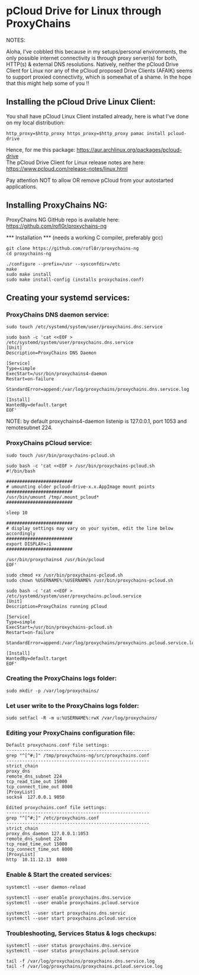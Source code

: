 # pCloud Drive for Linux through ProxyChains

NOTES:

Aloha, I've cobbled this because in my setups/personal environments, the only possible internet connectivity is through proxy server(s) for both, HTTP(s) & external DNS resolutions. Natively, neither the pCloud Drive Client for Linux nor any of the pCloud proposed Drive Clients (AFAIK) seems to support proxied connectivity, which is somewhat of a shame. In the hope that this might help some of you !!

## Installing the pCloud Drive Linux Client:

You shall have pCloud Linux Client installed already, here is what I've done on my local distribution:
```
http_proxy=$http_proxy https_proxy=$http_proxy pamac install pcloud-drive
```
Hence, for me this package: https://aur.archlinux.org/packages/pcloud-drive   
The pCloud Drive Client for Linux release notes are here: https://www.pcloud.com/release-notes/linux.html

Pay attention NOT to allow OR remove pCloud from your autostarted applications.

## Installing ProxyChains NG:

ProxyChains NG GitHub repo is available here: https://github.com/rofl0r/proxychains-ng

*** Installation *** (needs a working C compiler, preferably gcc)
```
git clone https://github.com/rofl0r/proxychains-ng
cd proxychains-ng

./configure --prefix=/usr --sysconfdir=/etc
make
sudo make install
sudo make install-config (installs proxychains.conf)
```

## Creating your systemd services:

### ProxyChains DNS daemon service:
```
sudo touch /etc/systemd/system/user/proxychains.dns.service
```
```
sudo bash -c 'cat <<EOF > /etc/systemd/system/user/proxychains.dns.service
[Unit]
Description=ProxyChains DNS Daemon

[Service]
Type=simple
ExecStart=/usr/bin/proxychains4-daemon
Restart=on-failure

StandardError=append:/var/log/proxychains/proxychains.dns.service.log

[Install]
WantedBy=default.target
EOF'
```
NOTE: by default proxychains4-daemon listenip is 127.0.0.1, port 1053 and remotesubnet 224.

### ProxyChains pCloud service:
```
sudo touch /usr/bin/proxychains-pcloud.sh
```
```
sudo bash -c 'cat <<EOF > /usr/bin/proxychains-pcloud.sh
#!/bin/bash

#########################
# umounting older pcloud-drive-x.x.AppImage mount points
#########################
/usr/bin/umount /tmp/.mount_pcloud*
#########################

sleep 10

#########################
# display settings may vary on your system, edit the line below accordingly
#########################
export DISPLAY=:1
#########################

/usr/bin/proxychains4 /usr/bin/pcloud
EOF'
```
```
sudo chmod +x /usr/bin/proxychains-pcloud.sh
sudo chown %USERNAME%:%USERNAME% /usr/bin/proxychains-pcloud.sh
```
```
sudo bash -c 'cat <<EOF > /etc/systemd/system/user/proxychains.pcloud.service
[Unit]
Description=ProxyChains running pCloud

[Service]
Type=simple
ExecStart=/usr/bin/proxychains-pcloud.sh
Restart=on-failure

StandardError=append:/var/log/proxychains/proxychains.pcloud.service.log

[Install]
WantedBy=default.target
EOF'
```

### Creating the ProxyChains logs folder:
```
sudo mkdir -p /var/log/proxychains/
```

### Let user write to the ProxyChains logs folder:
```
sudo setfacl -R -m u:%USERNAME%:rwX /var/log/proxychains/
```

### Editing your ProxyChains configuration file:
```
Default proxychains.conf file settings:
------------------------------------------------------
grep "^[^#;]" /tmp/proxychains-ng/src/proxychains.conf
------------------------------------------------------
strict_chain
proxy_dns
remote_dns_subnet 224
tcp_read_time_out 15000
tcp_connect_time_out 8000
[ProxyList]
socks4  127.0.0.1 9050
```
```
Edited proxychains.conf file settings:
------------------------------------------------------
grep "^[^#;]" /etc/proxychains.conf
------------------------------------------------------
strict_chain
proxy_dns_daemon 127.0.0.1:1053
remote_dns_subnet 224
tcp_read_time_out 15000
tcp_connect_time_out 8000
[ProxyList]
http  10.11.12.13  8080
```

### Enable & Start the created services:
```
systemctl --user daemon-reload

systemctl --user enable proxychains.dns.service
systemctl --user enable proxychains.pcloud.service 

systemctl --user start proxychains.dns.servic
systemctl --user start proxychains.pcloud.service
```

### Troubleshooting, Services Status & logs checkups:
```
systemctl --user status proxychains.dns.service
systemctl --user status proxychains.pcloud.service

tail -f /var/log/proxychains/proxychains.dns.service.log
tail -f /var/log/proxychains/proxychains.pcloud.service.log

```
